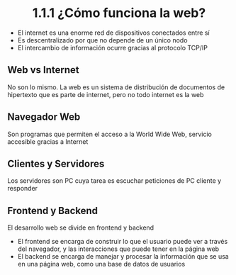 <h1 align="center"><strong>1.1.1 ¿Cómo funciona la web?</strong></h1>

<ul>
    <li>El internet es una enorme red de dispositivos conectados entre sí</li>
    <li>Es descentralizado por que no depende de un único nodo</li>
    <li>El intercambio de información ocurre gracias al protocolo TCP/IP</li>
</ul>

<h2><strong>Web vs Internet</strong></h2>
    <p>No son lo mismo. La web es un sistema de distribución de documentos de hipertexto que es parte de internet, pero no todo internet es la web</p>

<h2><strong>Navegador Web</strong></h2>
    <p>Son programas que permiten el acceso a la World Wide Web, servicio accesible gracias a Internet</p>

<h2><strong>Clientes y Servidores</strong></h2>
    <p>Los servidores son PC cuya tarea es escuchar peticiones de PC cliente y responder</p>

<h2><strong>Frontend y Backend</strong></h2>
    <p>El desarrollo web se divide en frontend y backend</p>
    <ul>
        <li>El frontend se encarga de construir lo que el usuario puede ver a través del navegador, y las interacciones que puede tener en la página web</li>
        <li>El backend se encarga de manejar y procesar la información que se usa en una página web, como una base de datos de usuarios</li>
    </ul>